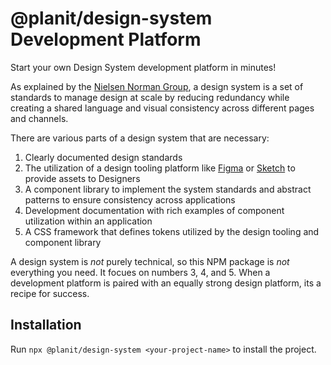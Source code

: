 # @planit/design-system Development Platform

Start your own Design System development platform in minutes!

As explained by the [Nielsen Norman Group](https://www.nngroup.com/articles/design-systems-101/), a design system is a set of standards to manage design at scale by reducing redundancy while creating a shared language and visual consistency across different pages and channels.

There are various parts of a design system that are necessary:

1. Clearly documented design standards
2. The utilization of a design tooling platform like [Figma](https://www.figma.com/) or [Sketch](https://www.sketch.com/) to provide assets to Designers
3. A component library to implement the system standards and abstract patterns to ensure consistency across applications 
4. Development documentation with rich examples of component utilization within an application
5. A CSS framework that defines tokens utilized by the design tooling and component library

A design system is *not* purely technical, so this NPM package is *not* everything you need. It focues on numbers 3, 4, and 5. When a development platform is paired with an equally strong design platform, its a recipe for success.

## Installation

Run `npx @planit/design-system <your-project-name>` to install the project.


